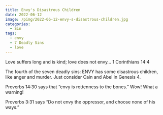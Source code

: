 ```yaml
---
title: Envy's Disastrous Children
date: 2022-06-12
image: /pimg/2022-06-12-envy-s-disastrous-children.jpg
categories:
  - Sin
tags:
  - envy
  - 7 Deadly Sins
  - love
---
```


Love suffers long and is kind; love does not envy…   1 Corinthians 14:4

The fourth of the seven deadly sins: ENVY has some disastrous children, like anger and murder. Just consider Cain and Abel in Genesis 4.

Proverbs 14:30 says that “envy is rottenness to the bones.” Wow! What a warning!

Proverbs 3:31 says “Do not envy the oppressor, and choose none of his ways.”



